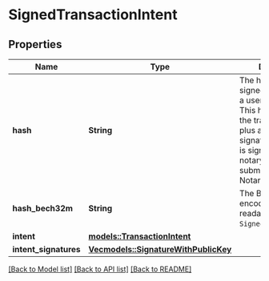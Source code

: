 # SignedTransactionIntent

## Properties

Name | Type | Description | Notes
------------ | ------------- | ------------- | -------------
**hash** | **String** | The hex-encoded signed intent hash for a user transaction. This hash identifies the transaction intent, plus additional signatures. This hash is signed by the notary, to create the submittable NotarizedTransaction.  | 
**hash_bech32m** | **String** | The Bech32m-encoded human readable `SignedIntentHash`. | 
**intent** | [**models::TransactionIntent**](TransactionIntent.md) |  | 
**intent_signatures** | [**Vec<models::SignatureWithPublicKey>**](SignatureWithPublicKey.md) |  | 

[[Back to Model list]](../README.md#documentation-for-models) [[Back to API list]](../README.md#documentation-for-api-endpoints) [[Back to README]](../README.md)


